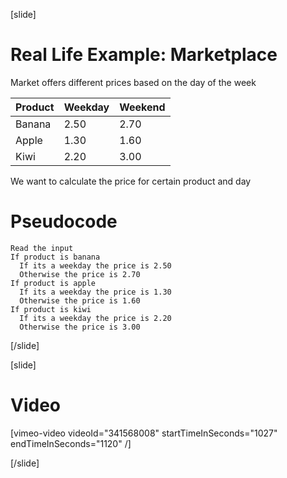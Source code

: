 [slide]
# Real Life Example: Marketplace
Market offers different prices based on the day of the week

|Product|Weekday|Weekend|
|-------|-------|-------|
|Banana|2.50|2.70|
|Apple|1.30|1.60|
|Kiwi|2.20|3.00|

We want to calculate the price for certain product and day

# Pseudocode
```
Read the input 
If product is banana
  If its a weekday the price is 2.50
  Otherwise the price is 2.70
If product is apple
  If its a weekday the price is 1.30
  Otherwise the price is 1.60
If product is kiwi
  If its a weekday the price is 2.20
  Otherwise the price is 3.00
```
[/slide]

[slide]
# Video

[vimeo-video videoId="341568008" startTimeInSeconds="1027" endTimeInSeconds="1120" /]

[/slide]